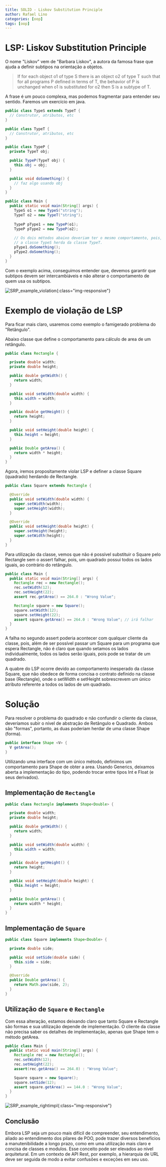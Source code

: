 ```yaml
---
title: SOLID - Liskov Substitution Principle
author: Rafael Lino
categories: [oop]
tags: [oop]
---
```


# LSP: Liskov Substitution Principle

<p>O nome "Liskov" vem de "Barbara Liskov", a autora da famosa frase que ajuda a definir subtipos na orientação a objetos.</p>

> If for each object o1 of type S there is an object o2 of type T such that for all programs P defined in terms of T,
> the behavior of P is unchanged when o1 is substituted for o2 then S is a subtype of T.

<p>A frase é um pouco complexa, mas podemos fragmentar para entender seu sentido. Faremos um exercício em java.</p>

```java
public class TypeS extends TypeT {
  // Construtor, atributos, etc
}

public class TypeT {
  // Construtor, atributos, etc
}

public class TypeP {
  private TypeT obj;

  public TypeP(TypeT obj) {
    this.obj = obj;
  }

  public void doSomething() {
    // faz algo usando obj
  }
}

public class Main {
  public static void main(String[] args) {
    TypeS o1 = new TypeS("string");
    TypeT o2 = new TypeT("string");
    
    TypeP pType1 = new TypeP(o1);
    TypeP pType2 = new TypeP(o2);
    
    // Os dois métodos abaixo deveriam ter o mesmo comportamento, pois,
    // a classe TypeS herda da classe TypeT.
    pType1.doSomething();
    pType2.doSomething();
  }
}
```

<p>Com o exemplo acima, conseguimos entender que, devemos garantir que subtipos devem ser intercambiáveis e não
 alterar o comportamento de quem usa os subtipos.
</p>

![SRP_example_violation](/assets/img/class_diagram_lsp.svg){:class="img-responsive"}

# Exemplo de violação de LSP

<p>Para ficar mais claro, usaremos como exemplo o famigerado problema do "Retângulo".</p>

<p>Abaixo classe que define o comportamento para cálculo de area de um retângulo.</p>

```java
public class Rectangle {

  private double width;
  private double height;

  public double getWidth() {
    return width;
  }

  public void setWidth(double width) {
    this.width = width;
  }

  public double getHeight() {
    return height;
  }

  public void setHeight(double height) {
    this.height = height;
  }

  public Double getArea() {
    return width * height;
  }
}
```

<p>Agora, iremos propositamente violar LSP e definer a classe Square (quadrado) herdando de Rectangle.</p>

```java
public class Square extends Rectangle {

  @Override
  public void setWidth(double width) {
    super.setWidth(width);
    super.setHeight(width);
  }

  @Override
  public void setHeight(double height) {
    super.setHeight(height);
    super.setWidth(height);
  }
}
```

<p>Para utilização da classe, vemos que não é possível substituir o Square pelo Rectangle sem o assert falhar, pois,
um quadrado possui todos os lados iguais, ao contrário do retângulo.</p>

```java
public class Main {
  public static void main(String[] args) {
    Rectangle rec = new Rectangle();
    rec.setWidth(12);
    rec.setHeight(22);
    assert rec.getArea() == 264.0 : "Wrong Value";

    Rectangle square = new Square();
    square.setWidth(12);
    square.setHeight(22);
    assert square.getArea() == 264.0 : "Wrong Value"; // irá falhar
  }
}
```

<p>A falha no segundo assert poderia acontecer com qualquer cliente da classe, pois, além de ser possível passar um Square para um programa que espera Rectangle, não é claro que quando setamos os lados individualmente,
todos os lados serão iguais, pois pode se tratar de um quadrado.</p>

<p>A quabre do LSP ocorre devido ao comportamento inesperado da classe Square, que não obedece de forma concisa o contrato definido na classe base (Rectangle), onde o setWidth e setHeight 
sobrescrevem um único atributo referente a todos os lados de um quadrado.</p>

# Solução

<p>Para resolver o problema do quadrado e não confundir o cliente da classe, deveríamos subir o nível de abstração de Retângulo e Quadrado. Ambos são "formas", portanto, as duas poderiam herdar de uma classe 
Shape (forma). </p>

```java
public interface Shape <V> {
  V getArea();
}
```

<p>Utilizando uma interface com um único método, definimos um comportamento para Shape de obter a area. Usando Generics, deixamos aberta a implementação do tipo, podendo trocar entre tipos Int e Float (e seus derivados).</p>

## Implementação de `Rectangle`

```java
public class Rectangle implements Shape<Double> {

  private double width;
  private double height;

  public double getWidth() {
    return width;
  }

  public void setWidth(double width) {
    this.width = width;
  }

  public double getHeight() {
    return height;
  }

  public void setHeight(double height) {
    this.height = height;
  }

  public Double getArea() {
    return width * height;
  }
}
```

## Implementação de `Square`

```java
public class Square implements Shape<Double> {

  private double side;

  public void setSide(double side) {
    this.side = side;
  }

  @Override
  public Double getArea() {
    return Math.pow(side, 2);
  }
}
```

## Utilização de `Square` e `Rectangle`

<p>Com essa alteração, estamos deixando claro que tanto Square e Rectangle são formas e sua utilização depende de implementação.
O cliente da classe não precisa saber os detalhes de implementação, apenas que Shape tem o método getArea.</p>

```java
public class Main {
  public static void main(String[] args) {
    Rectangle rec = new Rectangle();
    rec.setWidth(12);
    rec.setHeight(22);
    assert(rec.getArea() == 264.0) : "Wrong Value";

    Square square = new Square();
    square.setSide(12);
    assert square.getArea() == 144.0 : "Wrong Value";
  }
}
```

![SRP_example_rightimpl](/assets/img/class_diagram_lsp_right_impl.svg){:class="img-responsive"}

## Conclusão

<p>Embora LSP seja um pouco mais difícil de compreender, seu entendimento, aliado ao entendimento dos pilares de POO, pode trazer diversos
 benefícios a manutenibilidade a longo prazo, como em uma utilização mais claro e concisa de classes e modulos. Esse conceito pode ser elevados ao nível
arquitetural. Em um contexto de API Rest, por exemplo, a hierarquia de URL deve ser seguida de modo a evitar confusões e exceções em seu uso.</p>